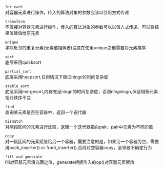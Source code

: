 

`for_each` <br>
对容器元素进行操作，传入的算法对象的参数应该以引用方式传递

`transform` <br>
不直接对容器元素进行操作，传入的算法对象的参数可以以值方式传递，可以将结果值赋值给原元素

`unique` <br>
移除毗邻的重复元素(元素值相等者)注意在使用unique之前需要对元素排序

`sort` <br>
底层采用quicksort

`partial_sort` <br>
底层采用heapsort,任何情况下保证nlogn的时间复杂度

`stable_sort` <br>
底层采用mergesort,内存充足nlogn的时间复杂度，否则n*logn*logn,保证相等元素相对秩序不变

`find` <br>
查询某元素是否在容器中，返回一个迭代器


`mismatch` <br>
对两段区间的元素进行比较，返回一个迭代器指向pair，pair中元素为不同的值


`copy` <br>
对一段区间的元素赋值给另一个容器，需要注意的是，如果另一个容器为空，需要用back_inserter() or  front_inserter(),否则对空容器copy，会导致不确定行为

`fill and generate` <br>
fill对容器元素填充固定值，generate根据传入的op()对容器元素赋值




